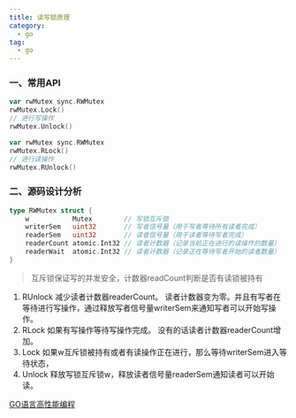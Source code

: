 ```yaml
---
title: 读写锁原理
category:
  - go
tag:
  - go
---
```



### 一、常用API

```go
var rwMutex sync.RWMutex
rwMutex.Lock()
// 进行写操作
rwMutex.Unlock()

var rwMutex sync.RWMutex
rwMutex.RLock()
// 进行读操作
rwMutex.RUnlock()
```

### 二、源码设计分析

```go
type RWMutex struct {
	w           Mutex        // 写锁互斥锁
	writerSem   uint32       // 写者信号量（用于写者等待所有读者完成）
	readerSem   uint32       // 读者信号量（用于读者等待写者完成）
	readerCount atomic.Int32 // 读者计数器（记录当前正在进行的读操作的数量）
	readerWait  atomic.Int32 // 读者计数器（记录正在等待写者开始的读者数量）
}
```

> 互斥锁保证写的并发安全，计数器readCount判断是否有读锁被持有

1. RUnlock
	减少读者计数器readerCount。
	读者计数器变为零。并且有写者在等待进行写操作，通过释放写者信号量writerSem来通知写者可以开始写操作。
2. RLock
	如果有写操作等待写操作完成。
	没有的话读者计数器readerCount增加。
3. Lock
	如果w互斥锁被持有或者有读操作正在进行，那么等待writerSem进入等待状态，
4. Unlock
	释放写锁互斥锁w，释放读者信号量readerSem通知读者可以开始读。


[GO语言高性能编程](https://geektutu.com/post/high-performance-go.html)